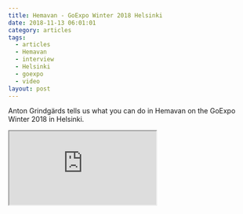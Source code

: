 ```yaml
---
title: Hemavan - GoExpo Winter 2018 Helsinki
date: 2018-11-13 06:01:01
category: articles
tags:
  - articles
  - Hemavan
  - interview
  - Helsinki
  - goexpo
  - video
layout: post
---
```


Anton Grindgärds tells us what you can do in Hemavan on the GoExpo Winter 2018 in Helsinki.

<div class="embed-responsive embed-responsive-16by9">
    <iframe class="embed-responsive-item" src="https://www.youtube.com/embed/s1agM_9oUDk"></iframe>
</div>
<br>
